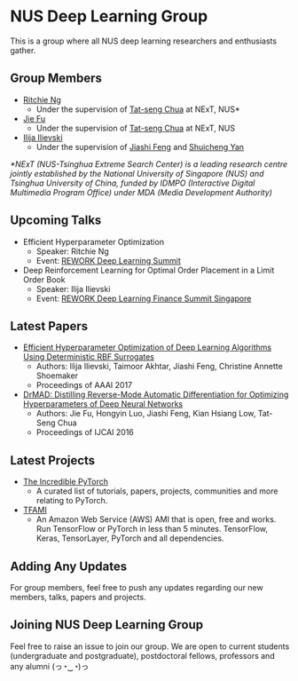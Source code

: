 # NUS Deep Learning Group
This is a group where all NUS deep learning researchers and enthusiasts gather. 

## Group Members
- [Ritchie Ng](https://github.com/ritchieng)
	- Under the supervision of [Tat-seng Chua](http://www.comp.nus.edu.sg/~chuats/) at NExT, NUS*
- [Jie Fu](https://github.com/bigaidream)
	- Under the supervision of [Tat-seng Chua](http://www.comp.nus.edu.sg/~chuats/) at NExT, NUS
- [Ilija Ilievski](https://github.com/ilija139)
	- Under the supervision of [Jiashi Feng](https://sites.google.com/site/jshfeng/) and [Shuicheng Yan](https://www.ece.nus.edu.sg/stfpage/eleyans/)

_*NExT (NUS-Tsinghua Extreme Search Center) is a leading research centre jointly established by the National University of Singapore (NUS) and Tsinghua University of China, funded by IDMPO (Interactive Digital Multimedia Program Office) under MDA (Media Development Authority)_

## Upcoming Talks
- Efficient Hyperparameter Optimization
	- Speaker: Ritchie Ng
	- Event: [REWORK Deep Learning Summit](https://www.re-work.co/events/deep-learning-summit-singapore-april-2017)
- Deep Reinforcement Learning for Optimal Order Placement in a Limit Order Book
	- Speaker: Ilija Ilievski
	- Event: [REWORK Deep Learning Finance Summit Singapore](https://www.re-work.co/events/deep-learning-in-finance-summit-singapore-2017)

## Latest Papers
- [Efficient Hyperparameter Optimization of Deep Learning Algorithms Using Deterministic RBF Surrogates](https://arxiv.org/abs/1607.08316)
	- Authors: Ilija Ilievski, Taimoor Akhtar, Jiashi Feng, Christine Annette Shoemaker
	- Proceedings of AAAI 2017
- [DrMAD: Distilling Reverse-Mode Automatic Differentiation for Optimizing Hyperparameters of Deep Neural Networks](https://arxiv.org/abs/1601.00917)
	- Authors: Jie Fu, Hongyin Luo, Jiashi Feng, Kian Hsiang Low, Tat-Seng Chua
	- Proceedings of IJCAI 2016

## Latest Projects
- [The Incredible PyTorch](https://github.com/ritchieng/the-incredible-pytorch)
	-  A curated list of tutorials, papers, projects, communities and more relating to PyTorch.
- [TFAMI](https://github.com/ritchieng/tensorflow-aws-ami)
	- An Amazon Web Service (AWS) AMI that is open, free and works. Run TensorFlow or PyTorch in less than 5 minutes. TensorFlow, Keras, TensorLayer, PyTorch and all dependencies.

## Adding Any Updates
For group members, feel free to push any updates regarding our new members, talks, papers and projects.

## Joining NUS Deep Learning Group
Feel free to raise an issue to join our group. We are open to current students (undergraduate and postgraduate), postdoctoral fellows, professors and any alumni (っ◔‿◔)っ

